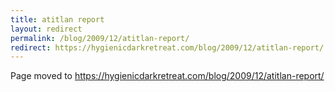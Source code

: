 ```yaml
---
title: atitlan report
layout: redirect
permalink: /blog/2009/12/atitlan-report/
redirect: https://hygienicdarkretreat.com/blog/2009/12/atitlan-report/
---
```


Page moved to <https://hygienicdarkretreat.com/blog/2009/12/atitlan-report/>

